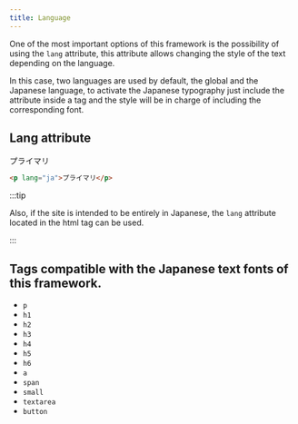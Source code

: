 ```yaml
---
title: Language
---
```


<link rel="stylesheet" href="https://cdn.jsdelivr.net/gh/KagariSoft/KagariCSS@1.0.14/dist/css/common.min.css"/>


One of the most important options of this framework is the possibility of using the `lang` attribute, this attribute allows changing the style of the text depending on the language.

In this case, two languages are used by default, the global and the Japanese language, to activate the Japanese typography just include the attribute inside a tag and the style will be in charge of including the corresponding font.

## Lang attribute

<div class="example dark__bg">
    <p lang="ja">プライマリ</p>
</div>

    
```html
<p lang="ja">プライマリ</p>
```


:::tip

Also, if the site is intended to be entirely in Japanese, the `lang` attribute located in the html tag can be used.

:::

## Tags compatible with the Japanese text fonts of this framework.

* `p`
* `h1`
* `h2`
* `h3`
* `h4`
* `h5`
* `h6`
* `a`
* `span`
* `small`
* `textarea`
* `button`